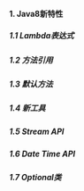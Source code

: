 #### 1. Java8新特性

##### 1.1 Lambda表达式

##### 1.2 方法引用

##### 1.3 默认方法

##### 1.4 新工具

##### 1.5 Stream API

##### 1.6 Date Time API

##### 1.7 Optional类

 